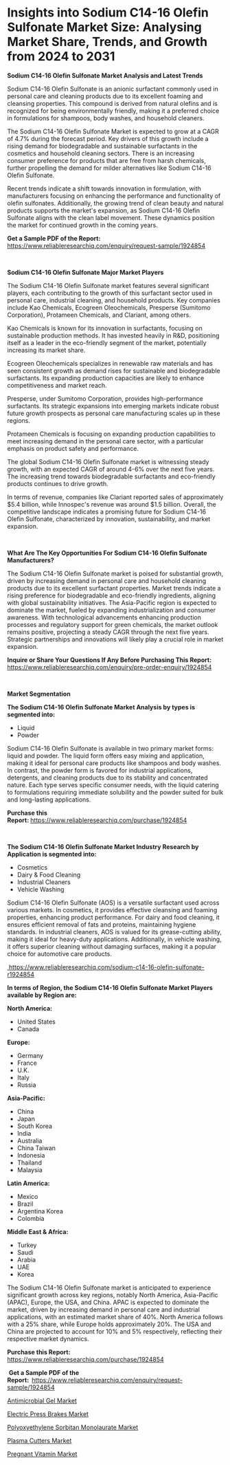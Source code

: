 <p><h1>Insights into Sodium C14-16 Olefin Sulfonate Market Size: Analysing Market Share, Trends, and Growth from 2024 to 2031</h1></p><p><strong>Sodium C14-16 Olefin Sulfonate Market Analysis and Latest Trends</strong></p>
<p><p>Sodium C14-16 Olefin Sulfonate is an anionic surfactant commonly used in personal care and cleaning products due to its excellent foaming and cleansing properties. This compound is derived from natural olefins and is recognized for being environmentally friendly, making it a preferred choice in formulations for shampoos, body washes, and household cleaners.</p><p>The Sodium C14-16 Olefin Sulfonate Market is expected to grow at a CAGR of 4.7% during the forecast period. Key drivers of this growth include a rising demand for biodegradable and sustainable surfactants in the cosmetics and household cleaning sectors. There is an increasing consumer preference for products that are free from harsh chemicals, further propelling the demand for milder alternatives like Sodium C14-16 Olefin Sulfonate.</p><p>Recent trends indicate a shift towards innovation in formulation, with manufacturers focusing on enhancing the performance and functionality of olefin sulfonates. Additionally, the growing trend of clean beauty and natural products supports the market's expansion, as Sodium C14-16 Olefin Sulfonate aligns with the clean label movement. These dynamics position the market for continued growth in the coming years.</p></p>
<p><strong>Get a Sample PDF of the Report:&nbsp;</strong> <a href="https://www.reliableresearchiq.com/enquiry/request-sample/1924854?utm_campaign=1577&utm_medium=2&utm_source=Github&utm_content=ia&utm_term=24102024&utm_id=sodium-c14-16-olefin-sulfonate">https://www.reliableresearchiq.com/enquiry/request-sample/1924854</a></p>
<p>&nbsp;</p>
<p><strong>Sodium C14-16 Olefin Sulfonate Major Market Players</strong></p>
<p><p>The Sodium C14-16 Olefin Sulfonate market features several significant players, each contributing to the growth of this surfactant sector used in personal care, industrial cleaning, and household products. Key companies include Kao Chemicals, Ecogreen Oleochemicals, Presperse (Sumitomo Corporation), Protameen Chemicals, and Clariant, among others.</p><p>Kao Chemicals is known for its innovation in surfactants, focusing on sustainable production methods. It has invested heavily in R&D, positioning itself as a leader in the eco-friendly segment of the market, potentially increasing its market share.</p><p>Ecogreen Oleochemicals specializes in renewable raw materials and has seen consistent growth as demand rises for sustainable and biodegradable surfactants. Its expanding production capacities are likely to enhance competitiveness and market reach.</p><p>Presperse, under Sumitomo Corporation, provides high-performance surfactants. Its strategic expansions into emerging markets indicate robust future growth prospects as personal care manufacturing scales up in these regions.</p><p>Protameen Chemicals is focusing on expanding production capabilities to meet increasing demand in the personal care sector, with a particular emphasis on product safety and performance. </p><p>The global Sodium C14-16 Olefin Sulfonate market is witnessing steady growth, with an expected CAGR of around 4-6% over the next five years. The increasing trend towards biodegradable surfactants and eco-friendly products continues to drive growth.</p><p>In terms of revenue, companies like Clariant reported sales of approximately $5.4 billion, while Innospec's revenue was around $1.5 billion. Overall, the competitive landscape indicates a promising future for Sodium C14-16 Olefin Sulfonate, characterized by innovation, sustainability, and market expansion.</p></p>
<p>&nbsp;</p>
<p><strong>What Are The Key Opportunities For Sodium C14-16 Olefin Sulfonate Manufacturers?</strong></p>
<p><p>The Sodium C14-16 Olefin Sulfonate market is poised for substantial growth, driven by increasing demand in personal care and household cleaning products due to its excellent surfactant properties. Market trends indicate a rising preference for biodegradable and eco-friendly ingredients, aligning with global sustainability initiatives. The Asia-Pacific region is expected to dominate the market, fueled by expanding industrialization and consumer awareness. With technological advancements enhancing production processes and regulatory support for green chemicals, the market outlook remains positive, projecting a steady CAGR through the next five years. Strategic partnerships and innovations will likely play a crucial role in market expansion.</p></p>
<p><strong>Inquire or Share Your Questions If Any Before Purchasing This Report:</strong> <a href="https://www.reliableresearchiq.com/enquiry/pre-order-enquiry/1924854?utm_campaign=1577&utm_medium=2&utm_source=Github&utm_content=ia&utm_term=24102024&utm_id=sodium-c14-16-olefin-sulfonate">https://www.reliableresearchiq.com/enquiry/pre-order-enquiry/1924854</a></p>
<p>&nbsp;</p>
<p><strong>Market Segmentation</strong></p>
<p><strong>The Sodium C14-16 Olefin Sulfonate Market Analysis by types is segmented into:</strong></p>
<p><ul><li>Liquid</li><li>Powder</li></ul></p>
<p><p>Sodium C14-16 Olefin Sulfonate is available in two primary market forms: liquid and powder. The liquid form offers easy mixing and application, making it ideal for personal care products like shampoos and body washes. In contrast, the powder form is favored for industrial applications, detergents, and cleaning products due to its stability and concentrated nature. Each type serves specific consumer needs, with the liquid catering to formulations requiring immediate solubility and the powder suited for bulk and long-lasting applications.</p></p>
<p><strong>Purchase this Report:&nbsp;</strong><a href="https://www.reliableresearchiq.com/purchase/1924854?utm_campaign=1577&utm_medium=2&utm_source=Github&utm_content=ia&utm_term=24102024&utm_id=sodium-c14-16-olefin-sulfonate">https://www.reliableresearchiq.com/purchase/1924854</a></p>
<p>&nbsp;</p>
<p><strong>The Sodium C14-16 Olefin Sulfonate Market Industry Research by Application is segmented into:</strong></p>
<p><ul><li>Cosmetics</li><li>Dairy & Food Cleaning</li><li>Industrial Cleaners</li><li>Vehicle Washing</li></ul></p>
<p><p>Sodium C14-16 Olefin Sulfonate (AOS) is a versatile surfactant used across various markets. In cosmetics, it provides effective cleansing and foaming properties, enhancing product performance. For dairy and food cleaning, it ensures efficient removal of fats and proteins, maintaining hygiene standards. In industrial cleaners, AOS is valued for its grease-cutting ability, making it ideal for heavy-duty applications. Additionally, in vehicle washing, it offers superior cleaning without damaging surfaces, making it a popular choice for automotive care products.</p></p>
<p><a href="https://www.reliableresearchiq.com/sodium-c14-16-olefin-sulfonate-r1924854?utm_campaign=1577&utm_medium=2&utm_source=Github&utm_content=ia&utm_term=24102024&utm_id=sodium-c14-16-olefin-sulfonate">&nbsp;https://www.reliableresearchiq.com/sodium-c14-16-olefin-sulfonate-r1924854</a></p>
<p><strong>In terms of Region, the Sodium C14-16 Olefin Sulfonate Market Players available by Region are:</strong></p>
<p>
    <p> <strong> North America: </strong>
        <ul>
            <li>United States</li>
            <li>Canada</li>
        </ul>
        </p> 
    <p> <strong> Europe: </strong>
        <ul>
            <li>Germany</li>
            <li>France</li>
            <li>U.K.</li>
            <li>Italy</li>
            <li>Russia</li>
        </ul>
        </p> 
    <p> <strong> Asia-Pacific: </strong>
        <ul>
            <li>China</li>
            <li>Japan</li>
            <li>South Korea</li>
            <li>India</li>
            <li>Australia</li>
            <li>China Taiwan</li>
            <li>Indonesia</li>
            <li>Thailand</li>
            <li>Malaysia</li>
        </ul>
        </p> 
    <p> <strong> Latin America: </strong>
        <ul>
            <li>Mexico</li>
            <li>Brazil</li>
            <li>Argentina Korea</li>
            <li>Colombia</li>
        </ul>
        </p> 
    <p> <strong> Middle East & Africa: </strong>
        <ul>
            <li>Turkey</li>
            <li>Saudi</li>
            <li>Arabia</li>
            <li>UAE</li>
            <li>Korea</li>
        </ul>
    </p>
    </p>
<p><p>The Sodium C14-16 Olefin Sulfonate market is anticipated to experience significant growth across key regions, notably North America, Asia-Pacific (APAC), Europe, the USA, and China. APAC is expected to dominate the market, driven by increasing demand in personal care and industrial applications, with an estimated market share of 40%. North America follows with a 25% share, while Europe holds approximately 20%. The USA and China are projected to account for 10% and 5% respectively, reflecting their respective market dynamics.</p></p>
<p><strong>Purchase this Report: </strong><a href="https://www.reliableresearchiq.com/purchase/1924854?utm_campaign=1577&utm_medium=2&utm_source=Github&utm_content=ia&utm_term=24102024&utm_id=sodium-c14-16-olefin-sulfonate">https://www.reliableresearchiq.com/purchase/1924854</a></p>
<p>&nbsp;<strong>Get a Sample PDF of the Report:&nbsp;&nbsp;</strong><a href="https://www.reliableresearchiq.com/enquiry/request-sample/1924854?utm_campaign=1577&utm_medium=2&utm_source=Github&utm_content=ia&utm_term=24102024&utm_id=sodium-c14-16-olefin-sulfonate">https://www.reliableresearchiq.com/enquiry/request-sample/1924854</a></p>
<p><strong></strong></p>
<p><p><a href="https://www.linkedin.com/pulse/antimicrobial-gel-market-analysis-product-segmentation-sxp1f?utm_campaign=1577&utm_medium=2&utm_source=Github&utm_content=ia&utm_term=24102024&utm_id=sodium-c14-16-olefin-sulfonate">Antimicrobial Gel Market</a></p><p><a href="https://issuu.com/reportprime-2/docs/electric-press-brakes-market-size-2_01dfe3fe33ecd6?utm_campaign=1577&utm_medium=2&utm_source=Github&utm_content=ia&utm_term=24102024&utm_id=sodium-c14-16-olefin-sulfonate">Electric Press Brakes Market</a></p><p><a href="https://github.com/wenonaelwil/Market-Research-Report-List-1/blob/main/polyoxyethylene-sorbitan-monolaurate-market.md?utm_campaign=1577&utm_medium=2&utm_source=Github&utm_content=ia&utm_term=24102024&utm_id=sodium-c14-16-olefin-sulfonate">Polyoxyethylene Sorbitan Monolaurate Market</a></p><p><a href="https://issuu.com/reportprime-2/docs/plasma-cutters-market-size-2030.ppt_813544f5e1a272?utm_campaign=1577&utm_medium=2&utm_source=Github&utm_content=ia&utm_term=24102024&utm_id=sodium-c14-16-olefin-sulfonate">Plasma Cutters Market</a></p><p><a href="https://www.linkedin.com/pulse/pregnant-vitamin-market-analysis-report-global-insights-93iff?utm_campaign=1577&utm_medium=2&utm_source=Github&utm_content=ia&utm_term=24102024&utm_id=sodium-c14-16-olefin-sulfonate">Pregnant Vitamin Market</a></p></p>